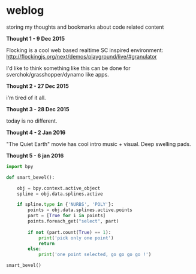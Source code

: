 # weblog
storing my thoughts and bookmarks about code related content

**Thought 1 - 9 Dec 2015**

Flocking is a cool web based realtime SC inspired environment:  
http://flockingjs.org/next/demos/playground/live/#granulator

I'd like to think something like this can be done for sverchok/grasshopper/dynamo like apps.

**Thought 2 - 27 Dec 2015**

i'm tired of it all.

**Thought 3 - 28 Dec 2015**

today is no different.

**Thought 4 - 2 Jan 2016**

"The Quiet Earth" movie has cool intro music + visual. Deep swelling pads.

**Thought 5 - 6 jan 2016**

```python
import bpy

def smart_bevel():

    obj = bpy.context.active_object
    spline = obj.data.splines.active

    if spline.type in {'NURBS', 'POLY'}:
        points = obj.data.splines.active.points
        part = [True for i in points]
        points.foreach_get("select", part)
        
        if not (part.count(True) == 1):
            print('pick only one point')
            return
        else:
            print('one point selected, go go go go !')

smart_bevel()
```
